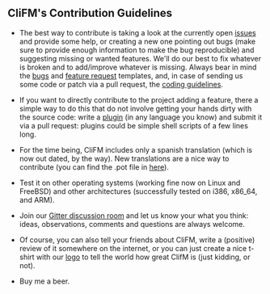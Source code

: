 ## CliFM's Contribution Guidelines

* The best way to contribute is taking a look at the currently open [issues](https://github.com/leo-arch/clifm/issues) and provide some help, or creating a new one pointing out bugs (make sure to provide enough information to make the bug reproducible) and suggesting missing or wanted features. We'll do our best to fix whatever is broken and to add/improve whatever is missing. Always bear in mind the [bugs](https://github.com/leo-arch/clifm/blob/master/.github/ISSUE_TEMPLATE/bug_report.md) and [feature request](https://github.com/leo-arch/clifm/blob/master/.github/ISSUE_TEMPLATE/feature_request.md) templates, and, in case of sending us some code or patch via a pull request, the [coding guidelines](https://github.com/leo-arch/clifm/blob/master/src/README.md).

* If you want to directly contribute to the project adding a feature, there a simple way to do this that do not involve getting your hands dirty with the source code: write a [plugin](https://github.com/leo-arch/clifm/wiki/Advanced#plugins) (in any language you know) and submit it via a pull request: plugins could be simple shell scripts of a few lines long.

* For the time being, CliFM includes only a spanish translation (which is now out dated, by the way). New translations are a nice way to contribute (you can find the .pot file in [here](https://github.com/leo-arch/clifm/tree/master/translations)).

* Test it on other operating systems (working fine now on Linux and FreeBSD) and other architectures (successfully tested on i386, x86_64, and ARM).

* Join our [Gitter discussion room](https://gitter.im/leo-arch/clifm) and let us know your what you think: ideas, observations, comments and questions are always welcome.

* Of course, you can also tell your friends about CliFM, write a (positive) review of it somewhere on the internet, or you can just create a nice t-shirt with our [logo](https://github.com/leo-arch/clifm/tree/master/images/logo) to tell the world how great ClifM is (just kidding, or not).

* Buy me a beer.
